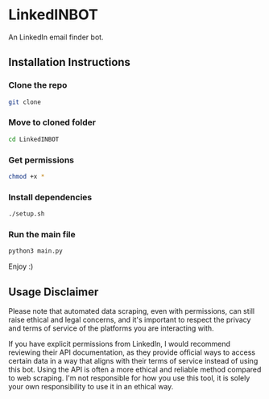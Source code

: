 # LinkedINBOT
 An LinkedIn email finder bot.

## Installation Instructions

### Clone the repo
```bash
git clone
```
### Move to cloned folder
```bash
cd LinkedINBOT
```
### Get permissions
```bash
chmod +x *
```
### Install dependencies
```bash
./setup.sh
```
### Run the main file
```bash
python3 main.py
```
Enjoy :)

## Usage Disclaimer
Please note that automated data scraping, even with permissions, can still raise ethical and legal concerns, and it's important to respect the privacy and terms of service of the platforms you are interacting with.

If you have explicit permissions from LinkedIn, I would recommend reviewing their API documentation, as they provide official ways to access certain data in a way that aligns with their terms of service instead of using this bot. Using the API is often a more ethical and reliable method compared to web scraping. I'm not responsible for how you use this tool, it is solely your own responsibility to use it in an ethical way.
